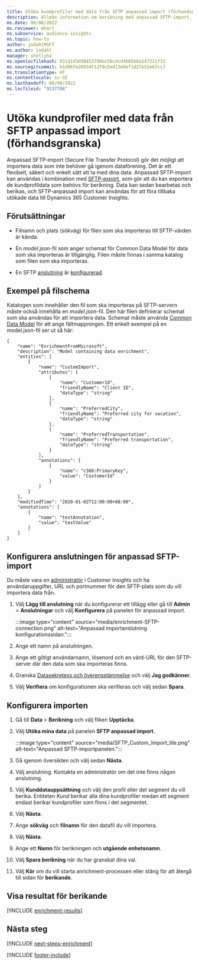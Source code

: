 ```yaml
---
title: Utöka kundprofiler med data från SFTP anpassad import (förhandsgranska)
description: Allmän information om berikning med anpassad SFTP-import.
ms.date: 08/08/2022
ms.reviewer: mhart
ms.subservice: audience-insights
ms.topic: how-to
author: jodahlMSFT
ms.author: jodahl
manager: shellyha
ms.openlocfilehash: 831d1d3d3045379bbc5bcdcd4b05b8a147221f31
ms.sourcegitcommit: b1d06fe26934f12f0c5ed13e8ef1d37e52e67cc7
ms.translationtype: HT
ms.contentlocale: sv-SE
ms.lasthandoff: 08/08/2022
ms.locfileid: "9237788"
---
```

# <a name="enrich-customer-profiles-with-sftp-custom-import-preview"></a>Utöka kundprofiler med data från SFTP anpassad import (förhandsgranska)

Anpassad SFTP-import (Secure File Transfer Protocol) gör det möjligt att importera data som inte behöver gå igenom dataförening. Det är ett flexibelt, säkert och enkelt sätt att ta med dina data. Anpassad SFTP-import kan användas i kombination med [SFTP-export](export-sftp.md), som gör att du kan exportera de kundprofildata som behövs för berikning. Data kan sedan bearbetas och berikas, och SFTP-anpassad import kan användas för att föra tillbaka utökade data till Dynamics 365 Customer Insights.

## <a name="prerequisites"></a>Förutsättningar

- Filnamn och plats (sökväg) för filen som ska importeras till SFTP-värden är kända.

- En *model.json*-fil som anger schemat för Common Data Model för data som ska importeras är tillgänglig. Filen måste finnas i samma katalog som filen som ska importeras.

- En SFTP [anslutning](connections.md) är [konfigurerad](#configure-the-connection-for-sftp-custom-import).

## <a name="file-schema-example"></a>Exempel på filschema

Katalogen som innehåller den fil som ska importeras på SFTP-servern måste också innehålla en *model.json*-fil. Den här filen definierar schemat som ska användas för att importera data. Schemat måste använda [Common Data Model](/common-data-model/) för att ange fältmappningen. Ett enkelt exempel på en model.json-fil ser ut så här:

```
{
    "name": "EnrichmentFromMicrosoft",
    "description": "Model containing data enrichment",
    "entities": [
        {
            "name": "CustomImport",
            "attributes": [
                {
                    "name": "CustomerId",
                    "friendlyName": "Client ID",
                    "dataType": "string"
                },
                {
                    "name": "PreferredCity",
                    "friendlyName": "Preferred city for vacation",
                    "dataType": "string"
                },
                {
                    "name": "PreferredTransportation",
                    "friendlyName": "Preferred transportation",
                    "dataType": "string"
                }
            ],
            "annotations": [
                {
                    "name": "c360:PrimaryKey",
                    "value": "CustomerId"
                }
            ]
        }
    ],
    "modifiedTime": "2020-01-02T12:00:00+08:00",
    "annotations": [
        {
            "name": "testAnnotation",
            "value": "testValue"
        }
    ]
}
```

## <a name="configure-the-connection-for-sftp-custom-import"></a>Konfigurera anslutningen för anpassad SFTP-import

Du måste vara en [administratör](permissions.md#admin) i Customer Insights och ha användaruppgifter, URL och portnummer för den SFTP-plats som du vill importera data från.

1. Välj **Lägg till anslutning** när du konfigurerar ett tillägg eller gå till **Admin**  > **Anslutningar** och välj **Konfigurera** på panelen för anpassad import.

   :::image type="content" source="media/enrichment-SFTP-connection.png" alt-text="Anpassad importanslutning konfigurationssidan.":::

1. Ange ett namn på anslutningen.

1. Ange ett giltigt användarnamn, lösenord och en värd-URL för den SFTP-server där den data som ska importeras finns.

1. Granska [Datasekretess och överensstämmelse](connections.md#data-privacy-and-compliance) och välj **Jag godkänner**.

1. Välj **Verifiera** om konfigurationen ska verifieras och välj sedan **Spara**.

## <a name="configure-the-import"></a>Konfigurera importen

1. Gå till **Data** > **Berikning** och välj fliken **Upptäcka**.

1. Välj **Utöka mina data** på panelen **SFTP anpassad import**.

   :::image type="content" source="media/SFTP_Custom_Import_tile.png" alt-text="Anpassad SFTP-importpanelen.":::

1. Gå igenom översikten och välj sedan **Nästa**.

1. Välj anslutning. Kontakta en administratör om det inte finns någon anslutning.

1. Välj **Kunddatauppsättning** och välj den profil eller det segment du vill berika. Entiteten *Kund* berikar alla dina kundprofiler medan ett segment endast berikar kundprofiler som finns i det segmentet.

1. Välj **Nästa**.

1. Ange **sökväg** och **filnamn** för den datafil du vill importera.

1. Välj **Nästa**.

1. Ange ett **Namn** för berikningen och **utgående enhetsnamn**.

1. Välj **Spara berikning** när du har granskat dina val.

1. Välj **Kör** om du vill starta anrichment-processen eller stäng för att återgå till sidan för **berikande**.

## <a name="view-enrichment-results"></a>Visa resultat för berikande

[!INCLUDE [enrichment-results](includes/enrichment-results.md)]

## <a name="next-steps"></a>Nästa steg

[!INCLUDE [next-steps-enrichment](includes/next-steps-enrichment.md)]

[!INCLUDE [footer-include](includes/footer-banner.md)]
